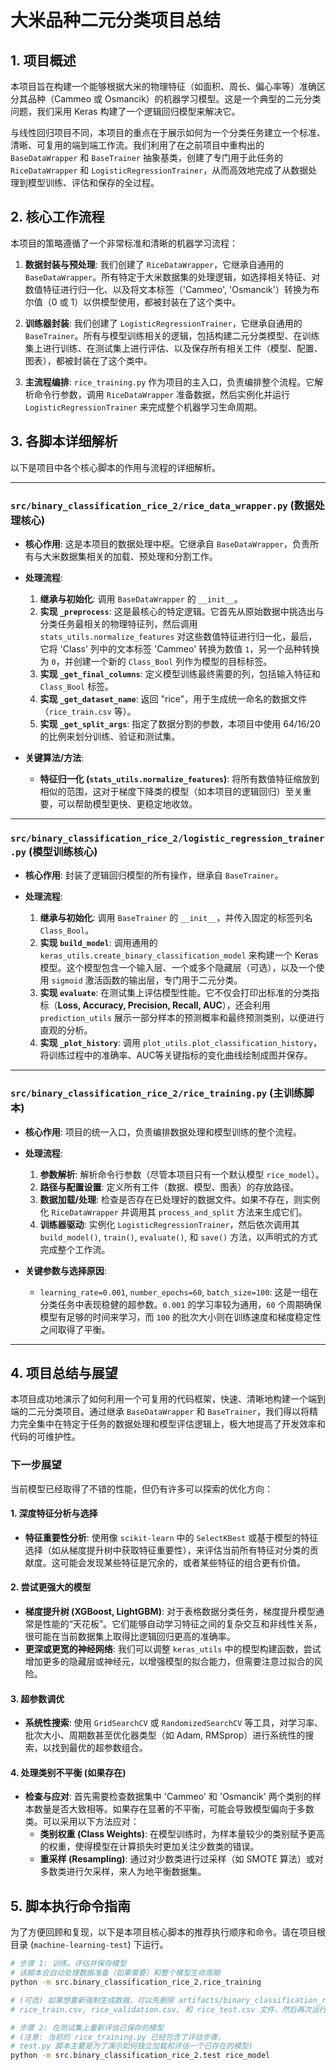 # 大米品种二元分类项目总结

## 1. 项目概述

本项目旨在构建一个能够根据大米的物理特征（如面积、周长、偏心率等）准确区分其品种（Cammeo 或 Osmancik）的机器学习模型。这是一个典型的二元分类问题，我们采用 Keras 构建了一个逻辑回归模型来解决它。

与线性回归项目不同，本项目的重点在于展示如何为一个分类任务建立一个标准、清晰、可复用的端到端工作流。我们利用了在之前项目中重构出的 `BaseDataWrapper` 和 `BaseTrainer` 抽象基类，创建了专门用于此任务的 `RiceDataWrapper` 和 `LogisticRegressionTrainer`，从而高效地完成了从数据处理到模型训练、评估和保存的全过程。

## 2. 核心工作流程

本项目的策略遵循了一个非常标准和清晰的机器学习流程：

1.  **数据封装与预处理**: 我们创建了 `RiceDataWrapper`，它继承自通用的 `BaseDataWrapper`。所有特定于大米数据集的处理逻辑，如选择相关特征、对数值特征进行归一化、以及将文本标签（'Cammeo', 'Osmancik'）转换为布尔值（0 或 1）以供模型使用，都被封装在了这个类中。

2.  **训练器封装**: 我们创建了 `LogisticRegressionTrainer`，它继承自通用的 `BaseTrainer`。所有与模型训练相关的逻辑，包括构建二元分类模型、在训练集上进行训练、在测试集上进行评估、以及保存所有相关工件（模型、配置、图表），都被封装在了这个类中。

3.  **主流程编排**: `rice_training.py` 作为项目的主入口，负责编排整个流程。它解析命令行参数，调用 `RiceDataWrapper` 准备数据，然后实例化并运行 `LogisticRegressionTrainer` 来完成整个机器学习生命周期。

## 3. 各脚本详细解析

以下是项目中各个核心脚本的作用与流程的详细解析。

---

### **`src/binary_classification_rice_2/rice_data_wrapper.py` (数据处理核心)**

*   **核心作用**: 这是本项目的数据处理中枢。它继承自 `BaseDataWrapper`，负责所有与大米数据集相关的加载、预处理和分割工作。

*   **处理流程**:
    1.  **继承与初始化**: 调用 `BaseDataWrapper` 的 `__init__`。
    2.  **实现 `_preprocess`**: 这是最核心的特定逻辑。它首先从原始数据中挑选出与分类任务最相关的物理特征列，然后调用 `stats_utils.normalize_features` 对这些数值特征进行归一化，最后，它将 'Class' 列中的文本标签 'Cammeo' 转换为数值 `1`，另一个品种转换为 `0`，并创建一个新的 `Class_Bool` 列作为模型的目标标签。
    3.  **实现 `_get_final_columns`**: 定义模型训练最终需要的列，包括输入特征和 `Class_Bool` 标签。
    4.  **实现 `_get_dataset_name`**: 返回 "rice"，用于生成统一命名的数据文件（`rice_train.csv` 等）。
    5.  **实现 `_get_split_args`**: 指定了数据分割的参数，本项目中使用 64/16/20 的比例来划分训练、验证和测试集。

*   **关键算法/方法**:
    *   **特征归一化 (`stats_utils.normalize_features`)**: 将所有数值特征缩放到相似的范围，这对于梯度下降类的模型（如本项目的逻辑回归）至关重要，可以帮助模型更快、更稳定地收敛。

---

### **`src/binary_classification_rice_2/logistic_regression_trainer.py` (模型训练核心)**

*   **核心作用**: 封装了逻辑回归模型的所有操作，继承自 `BaseTrainer`。

*   **处理流程**:
    1.  **继承与初始化**: 调用 `BaseTrainer` 的 `__init__`，并传入固定的标签列名 `Class_Bool`。
    2.  **实现 `build_model`**: 调用通用的 `keras_utils.create_binary_classification_model` 来构建一个 Keras 模型。这个模型包含一个输入层、一个或多个隐藏层（可选），以及一个使用 `sigmoid` 激活函数的输出层，专门用于二元分类。
    3.  **实现 `evaluate`**: 在测试集上评估模型性能。它不仅会打印出标准的分类指标（**Loss, Accuracy, Precision, Recall, AUC**），还会利用 `prediction_utils` 展示一部分样本的预测概率和最终预测类别，以便进行直观的分析。
    4.  **实现 `_plot_history`**: 调用 `plot_utils.plot_classification_history`，将训练过程中的准确率、AUC等关键指标的变化曲线绘制成图并保存。

---

### **`src/binary_classification_rice_2/rice_training.py` (主训练脚本)**

*   **核心作用**: 项目的统一入口，负责编排数据处理和模型训练的整个流程。

*   **处理流程**:
    1.  **参数解析**: 解析命令行参数（尽管本项目只有一个默认模型 `rice_model`）。
    2.  **路径与配置设置**: 定义所有工件（数据、模型、图表）的存放路径。
    3.  **数据加载/处理**: 检查是否存在已处理好的数据文件。如果不存在，则实例化 `RiceDataWrapper` 并调用其 `process_and_split` 方法来生成它们。
    4.  **训练器驱动**: 实例化 `LogisticRegressionTrainer`，然后依次调用其 `build_model()`, `train()`, `evaluate()`, 和 `save()` 方法，以声明式的方式完成整个工作流。

*   **关键参数与选择原因**:
    *   `learning_rate=0.001`, `number_epochs=60`, `batch_size=100`: 这是一组在分类任务中表现稳健的超参数。`0.001` 的学习率较为通用，`60` 个周期确保模型有足够的时间来学习，而 `100` 的批次大小则在训练速度和梯度稳定性之间取得了平衡。

---

## 4. 项目总结与展望

本项目成功地演示了如何利用一个可复用的代码框架，快速、清晰地构建一个端到端的二元分类项目。通过继承 `BaseDataWrapper` 和 `BaseTrainer`，我们得以将精力完全集中在特定于任务的数据处理和模型评估逻辑上，极大地提高了开发效率和代码的可维护性。

### **下一步展望**

当前模型已经取得了不错的性能，但仍有许多可以探索的优化方向：

#### **1. 深度特征分析与选择**

*   **特征重要性分析**: 使用像 `scikit-learn` 中的 `SelectKBest` 或基于模型的特征选择（如从梯度提升树中获取特征重要性），来评估当前所有特征对分类的贡献度。这可能会发现某些特征是冗余的，或者某些特征的组合更有价值。

#### **2. 尝试更强大的模型**

*   **梯度提升树 (XGBoost, LightGBM)**: 对于表格数据分类任务，梯度提升模型通常是性能的“天花板”。它们能够自动学习特征之间的复杂交互和非线性关系，很可能在当前数据集上取得比逻辑回归更高的准确率。
*   **更深或更宽的神经网络**: 我们可以调整 `keras_utils` 中的模型构建函数，尝试增加更多的隐藏层或神经元，以增强模型的拟合能力，但需要注意过拟合的风险。

#### **3. 超参数调优**

*   **系统性搜索**: 使用 `GridSearchCV` 或 `RandomizedSearchCV` 等工具，对学习率、批次大小、周期数甚至优化器类型（如 Adam, RMSprop）进行系统性的搜索，以找到最优的超参数组合。

#### **4. 处理类别不平衡 (如果存在)**

*   **检查与应对**: 首先需要检查数据集中 'Cammeo' 和 'Osmancik' 两个类别的样本数量是否大致相等。如果存在显著的不平衡，可能会导致模型偏向于多数类。可以采用以下方法应对：
    *   **类别权重 (Class Weights)**: 在模型训练时，为样本量较少的类别赋予更高的权重，使得模型在计算损失时更加关注少数类的错误。
    *   **重采样 (Resampling)**: 通过对少数类进行过采样（如 SMOTE 算法）或对多数类进行欠采样，来人为地平衡数据集。

## 5. 脚本执行命令指南

为了方便回顾和复现，以下是本项目核心脚本的推荐执行顺序和命令。请在项目根目录 (`machine-learning-test`) 下运行。

```bash
# 步骤 1: 训练、评估并保存模型
# 该脚本会自动处理数据准备（如果需要）和整个模型生命周期
python -m src.binary_classification_rice_2.rice_training

# (可选) 如果想重新强制生成数据，可以先删除 artifacts/binary_classification_rice_2 目录下的
# rice_train.csv, rice_validation.csv, 和 rice_test.csv 文件，然后再次运行上面的命令。

# 步骤 2: 在测试集上重新评估已保存的模型
# (注意: 当前的 rice_training.py 已经包含了评估步骤，
# test.py 脚本主要是为了演示如何独立加载和评估一个已存在的模型)
python -m src.binary_classification_rice_2.test rice_model
```
